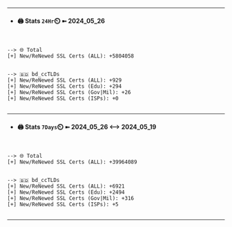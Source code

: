 

---
- #### 🖨️ **Stats** `24Hr`⏲️ ➼ 2024_05_26
```console


--> 🌐 Total
[+] New/ReNewed SSL Certs (ALL): +5804058


--> 🇧🇩 bd_ccTLDs
[+] New/ReNewed SSL Certs (ALL): +929
[+] New/ReNewed SSL Certs (Edu): +294
[+] New/ReNewed SSL Certs (Gov|Mil): +26
[+] New/ReNewed SSL Certs (ISPs): +0


```

---
- #### 🖨️ **Stats** `7Days`⏲️ ➼ 2024_05_26 <--> 2024_05_19
```console


--> 🌐 Total
[+] New/ReNewed SSL Certs (ALL): +39964089


--> 🇧🇩 bd_ccTLDs
[+] New/ReNewed SSL Certs (ALL): +6921
[+] New/ReNewed SSL Certs (Edu): +2494
[+] New/ReNewed SSL Certs (Gov|Mil): +316
[+] New/ReNewed SSL Certs (ISPs): +5


```

---

